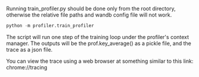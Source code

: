 Running train_profiler.py should be done only from the root directory,
otherwise the relative file paths and wandb config file will not work.
```python
python -m profiler.train_profiler
```

The script will run one step of the training loop under the profiler's
context manager. The outputs will be the prof.key_average() as a pickle
file, and the trace as a json file.

You can view the trace using a web browser at something similar
to this link: chrome://tracing